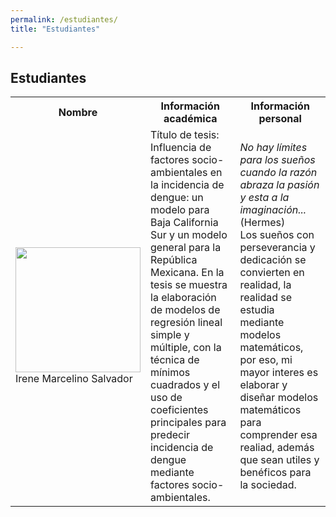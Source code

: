 ```yaml
---
permalink: /estudiantes/
title: "Estudiantes"

---
```


## Estudiantes

<table>
    <tr>
        <th>Nombre</th>
        <th>Información académica</th>
        <th>Información personal</th>
    </tr>
    <tr>
        <td>  <img src="https://juliojx.github.io/jorgevc/img-20181115-wa0002.jpg" width="200"> <br> Irene Marcelino Salvador </td>
        <td>Título de tesis: Influencia de factores socio-ambientales en la incidencia de dengue: un modelo para Baja California                       Sur y un modelo general para la República Mexicana. En la tesis se muestra la elaboración de modelos de regresión lineal simple y múltiple, con la técnica de mínimos cuadrados y el uso de coeficientes principales para predecir incidencia de dengue mediante factores socio-ambientales.</td>
        <td> <i>No hay límites para los sueños cuando la razón abraza la pasión y esta a la imaginación...</i>(Hermes) <br> Los sueños con perseverancia y dedicación se convierten en realidad, la realidad se estudia mediante modelos matemáticos, por eso, mi mayor interes es elaborar y diseñar modelos matemáticos para comprender esa realiad, además que sean utiles y benéficos para la sociedad.</td>
    </tr>
</table>
